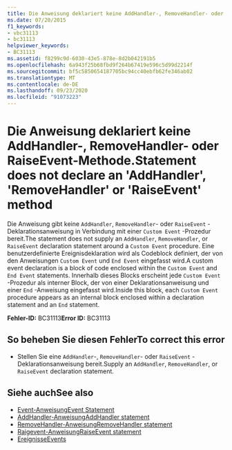 ```yaml
---
title: Die Anweisung deklariert keine AddHandler-, RemoveHandler- oder RaiseEvent-Methode.
ms.date: 07/20/2015
f1_keywords:
- vbc31113
- bc31113
helpviewer_keywords:
- BC31113
ms.assetid: f8299c9d-6030-43e5-878e-8d2b042191b5
ms.openlocfilehash: 6a943f25b68fbd9f264b67419e596c5d99d2214f
ms.sourcegitcommit: bf5c5850654187705bc94cc40ebfb62fe346ab02
ms.translationtype: MT
ms.contentlocale: de-DE
ms.lasthandoff: 09/23/2020
ms.locfileid: "91073223"
---
```

# <a name="statement-does-not-declare-an-addhandler-removehandler-or-raiseevent-method"></a><span data-ttu-id="b2577-102">Die Anweisung deklariert keine AddHandler-, RemoveHandler- oder RaiseEvent-Methode.</span><span class="sxs-lookup"><span data-stu-id="b2577-102">Statement does not declare an 'AddHandler', 'RemoveHandler' or 'RaiseEvent' method</span></span>

<span data-ttu-id="b2577-103">Die Anweisung gibt keine `AddHandler`, `RemoveHandler`- oder `RaiseEvent` -Deklarationsanweisung in Verbindung mit einer `Custom Event` -Prozedur bereit.</span><span class="sxs-lookup"><span data-stu-id="b2577-103">The statement does not supply an `AddHandler`, `RemoveHandler`, or `RaiseEvent` declaration statement around a `Custom Event` procedure.</span></span> <span data-ttu-id="b2577-104">Eine benutzerdefinierte Ereignisdeklaration wird als Codeblock definiert, der von den Anweisungen `Custom Event` und `End Event` eingefasst wird.</span><span class="sxs-lookup"><span data-stu-id="b2577-104">A custom event declaration is a block of code enclosed within the `Custom Event` and `End Event` statements.</span></span> <span data-ttu-id="b2577-105">Innerhalb dieses Blocks erscheint jede `Custom Event` -Prozedur als interner Block, der von einer Deklarationsanweisung und einer `End` -Anweisung eingefasst wird.</span><span class="sxs-lookup"><span data-stu-id="b2577-105">Inside this block, each `Custom Event` procedure appears as an internal block enclosed within a declaration statement and an `End` statement.</span></span>  
  
 <span data-ttu-id="b2577-106">**Fehler-ID:** BC31113</span><span class="sxs-lookup"><span data-stu-id="b2577-106">**Error ID:** BC31113</span></span>  
  
## <a name="to-correct-this-error"></a><span data-ttu-id="b2577-107">So beheben Sie diesen Fehler</span><span class="sxs-lookup"><span data-stu-id="b2577-107">To correct this error</span></span>  
  
- <span data-ttu-id="b2577-108">Stellen Sie eine `AddHandler`-, `RemoveHandler`- oder `RaiseEvent` -Deklarationsanweisung bereit.</span><span class="sxs-lookup"><span data-stu-id="b2577-108">Supply an `AddHandler`, `RemoveHandler`, or `RaiseEvent` declaration statement.</span></span>  
  
## <a name="see-also"></a><span data-ttu-id="b2577-109">Siehe auch</span><span class="sxs-lookup"><span data-stu-id="b2577-109">See also</span></span>

- [<span data-ttu-id="b2577-110">Event-Anweisung</span><span class="sxs-lookup"><span data-stu-id="b2577-110">Event Statement</span></span>](../language-reference/statements/event-statement.md)
- [<span data-ttu-id="b2577-111">AddHandler-Anweisung</span><span class="sxs-lookup"><span data-stu-id="b2577-111">AddHandler statement</span></span>](../language-reference/statements/addhandler-statement.md)
- [<span data-ttu-id="b2577-112">RemoveHandler-Anweisung</span><span class="sxs-lookup"><span data-stu-id="b2577-112">RemoveHandler statement</span></span>](../language-reference/statements/removehandler-statement.md)
- [<span data-ttu-id="b2577-113">Raigevent-Anweisung</span><span class="sxs-lookup"><span data-stu-id="b2577-113">RaiseEvent statement</span></span>](../language-reference/statements/raiseevent-statement.md)
- [<span data-ttu-id="b2577-114">Ereignisse</span><span class="sxs-lookup"><span data-stu-id="b2577-114">Events</span></span>](../programming-guide/language-features/events/index.md)
